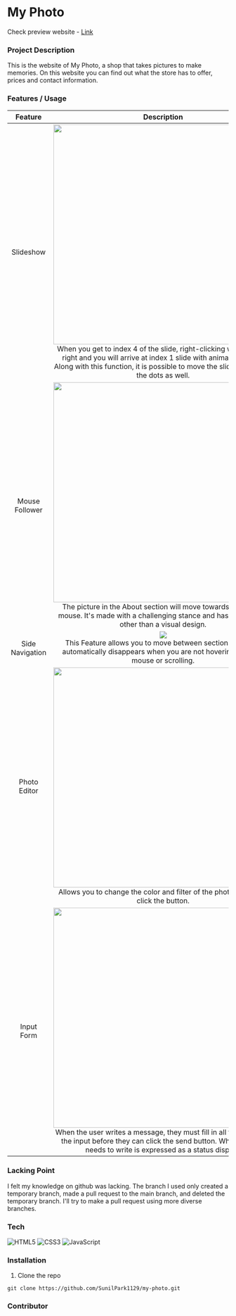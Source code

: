 # My Photo 
Check preview website - [Link](https://sunilpark1129.github.io/my-photo/)
### Project Description
This is the website of My Photo, a shop that takes pictures to make memories. On this website you can find out what the store has to offer, prices and contact information.

<!-- ![slideshow](https://user-images.githubusercontent.com/106734133/173249078-89dc6357-49bb-46dd-9ecf-aedb31601ff9.jpg) -->

### Features / Usage
|Feature|Description|
|:--:|:--:|
|Slideshow|<img src="https://user-images.githubusercontent.com/106734133/173249078-89dc6357-49bb-46dd-9ecf-aedb31601ff9.jpg" width="500" ><br>When you get to index 4 of the slide, right-clicking will go to the right and you will arrive at index 1 slide with animation effect. Along with this function, it is possible to move the slide by clicking the dots as well.|
|Mouse Follower|<img src="https://user-images.githubusercontent.com/106734133/173250452-3a4f356b-2554-46dd-b813-6ed73d51efef.jpg" width="500"><br>The picture in the About section will move towards the user's mouse. It's made with a challenging stance and has no features other than a visual design.|
|Side Navigation|<img src="https://user-images.githubusercontent.com/106734133/173249502-7974c406-ad9c-459e-b997-6e748cd256ed.jpg"><br>This Feature allows you to move between sections easily. It automatically disappears when you are not hovering over the mouse or scrolling.|
|Photo Editor|<img src="https://user-images.githubusercontent.com/106734133/173249772-2547285d-120f-4352-a0e0-08dbd2bd96d8.jpg" width="500" ><br>Allows you to change the color and filter of the photo when you click the button.|
|Input Form|<img src="https://user-images.githubusercontent.com/106734133/173250101-3515e8d6-2d04-4d8b-ad30-ea0c9f2e2e98.jpg" width="500"><br>When the user writes a message, they must fill in all the values of the input before they can click the send button. What the user needs to write is expressed as a status display.|
### Lacking Point
I felt my knowledge on github was lacking. The branch I used only created a temporary branch, made a pull request to the main branch, and deleted the temporary branch. I'll try to make a pull request using more diverse branches.
### Tech
![HTML5](https://img.shields.io/badge/html5-%23E34F26.svg?style=for-the-badge&logo=html5&logoColor=white) ![CSS3](https://img.shields.io/badge/css3-%231572B6.svg?style=for-the-badge&logo=css3&logoColor=white) ![JavaScript](https://img.shields.io/badge/javascript-%23323330.svg?style=for-the-badge&logo=javascript&logoColor=%23F7DF1E)
### Installation
1. Clone the repo
```
git clone https://github.com/SunilPark1129/my-photo.git
```
### Contributor

